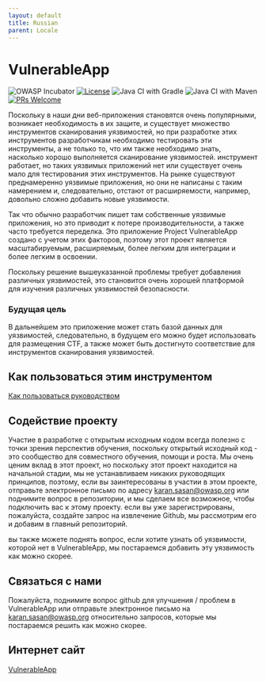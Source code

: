 ```yaml
---
layout: default
title: Russian
parent: Locale
---
```

# VulnerableApp
![OWASP Incubator](https://img.shields.io/badge/owasp-incubator-blue.svg) [![License](https://img.shields.io/badge/License-Apache%202.0-blue.svg)](https://opensource.org/licenses/Apache-2.0) ![Java CI with Gradle](https://github.com/SasanLabs/VulnerableApp/workflows/Java%20CI%20with%20Gradle/badge.svg) ![Java CI with Maven](https://github.com/SasanLabs/VulnerableApp/workflows/Java%20CI%20with%20Maven/badge.svg) [![PRs Welcome](https://img.shields.io/badge/PRs-welcome-brightgreen.svg?style=flat-square)](http://makeapullrequest.com)

Поскольку в наши дни веб-приложения становятся очень популярными, возникает необходимость в их защите, и существует множество инструментов сканирования уязвимостей, но при разработке этих инструментов разработчикам необходимо тестировать эти инструменты, а не только то, что им также необходимо знать, насколько хорошо выполняется сканирование уязвимостей. инструмент работает, но таких уязвимых приложений нет или существует очень мало для тестирования этих инструментов. На рынке существуют преднамеренно уязвимые приложения, но они не написаны с таким намерением и, следовательно, отстают от расширяемости, например, довольно сложно добавить новые уязвимости.

Так что обычно разработчик пишет там собственные уязвимые приложения, но это приводит к потере производительности, а также часто требуется переделка. Это приложение Project VulnerableApp создано с учетом этих факторов, поэтому этот проект является масштабируемым, расширяемым, более легким для интеграции и более легким в освоении.

Поскольку решение вышеуказанной проблемы требует добавления различных уязвимостей, это становится очень хорошей платформой для изучения различных уязвимостей безопасности.

### Будущая цель

В дальнейшем это приложение может стать базой данных для уязвимостей, следовательно, в будущем его можно будет использовать для размещения CTF, а также может быть достигнуто соответствие для инструментов сканирования уязвимостей.

## Как пользоваться этим инструментом

[Как пользоваться руководством](https://github.com/SasanLabs/VulnerableApp/blob/master/HOW-TO-USE.md)

## Содействие проекту

Участие в разработке с открытым исходным кодом всегда полезно с точки зрения перспектив обучения, поскольку открытый исходный код - это сообщество для совместного обучения, помощи и роста. Мы очень ценим вклад в этот проект, но поскольку этот проект находится на начальной стадии, мы не устанавливаем никаких руководящих принципов, поэтому, если вы заинтересованы в участии в этом проекте, отправьте электронное письмо по адресу karan.sasan@owasp.org или поднимите вопрос в репозитории, и мы сделаем все возможное, чтобы подключить вас к этому проекту. если вы уже зарегистрированы, пожалуйста, создайте запрос на извлечение Github, мы рассмотрим его и добавим в главный репозиторий.

вы также можете поднять вопрос, если хотите узнать об уязвимости, которой нет в VulnerableApp, мы постараемся добавить эту уязвимость как можно скорее.

## Связаться с нами

Пожалуйста, поднимите вопрос github для улучшения / проблем в VulnerableApp или отправьте электронное письмо на karan.sasan@owasp.org относительно запросов, которые мы постараемся решить как можно скорее.

## Интернет сайт

[VulnerableApp](https://owasp.org/www-project-vulnerableapp/)
